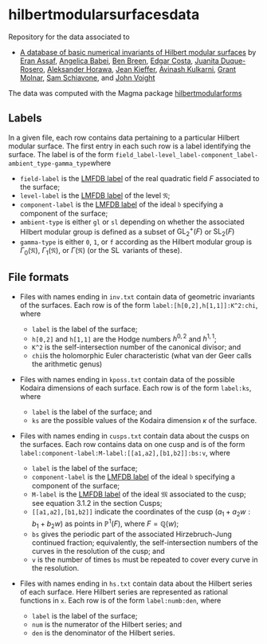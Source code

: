 # hilbertmodularsurfacesdata


Repository for the data associated to

- [A database of basic numerical invariants of Hilbert modular surfaces](https://arxiv.org/abs/2301.10302) by
[Eran Assaf](https://math.dartmouth.edu/~eassaf/),
[Angelica Babei](https://angelicababei.com/),
[Ben Breen](http://www.benbreenmath.com/),
[Edgar Costa](https://edgarcosta.org),
[Juanita Duque-Rosero](https://math.dartmouth.edu/~jduque/),
[Aleksander Horawa](https://people.maths.ox.ac.uk/horawa/),
[Jean Kieffer](https://scholar.harvard.edu/kieffer),
[Avinash Kulkarni](https://math.dartmouth.edu/~akulkarn/),
[Grant Molnar](https://www.grantmolnar.com/),
[Sam Schiavone](https://math.mit.edu/~sschiavo/), and
[John Voight](http://www.math.dartmouth.edu/~jvoight/)

The data was computed with the Magma package [hilbertmodularforms](https://github.com/edgarcosta/hilbertmodularforms/)

## Labels

In a given file, each row contains data pertaining to a particular Hilbert modular surface. The first entry in each such row is a label identifying the surface. The label is of the form `field_label-level_label-component_label-ambient_type-gamma_type`where
* `field-label` is the [LMFDB label](https://www.lmfdb.org/knowledge/show/nf.label) of the real quadratic field $F$ associated to the surface;
* `level-label` is the [LMFDB label](https://www.lmfdb.org/knowledge/show/nf.ideal_labels) of the level $\mathfrak{N}$;
*  `component-label` is the [LMFDB label](https://www.lmfdb.org/knowledge/show/nf.ideal_labels) of the ideal $\mathfrak{b}$ specifying a component of the surface;
* `ambient-type` is either `gl` or `sl` depending on whether the associated Hilbert modular group is defined as a subset of $\operatorname{GL}_2^+(F)$ or $\operatorname{SL}_2(F)$
* `gamma-type` is either `0`, `1`, or `f` according as the Hilbert modular group is $\Gamma_0(\mathfrak{N})$, $\Gamma_1(\mathfrak{N})$, or $\Gamma(\mathfrak{N})$ (or the $\operatorname{SL}$ variants of these).

## File formats

* Files with names ending in `inv.txt` contain data of geometric invariants of the surfaces. Each row is of the form `label:[h[0,2],h[1,1]]:K^2:chi`, where
  * `label` is the label of the surface;
  * `h[0,2]` and `h[1,1]` are the Hodge numbers $h^{0,2}$ and $h^{1,1}$;
  * `K^2` is the self-intersection number of the canonical divisor; and
  * `chi`is the holomorphic Euler characteristic (what van der Geer calls the arithmetic genus)

* Files with names ending in `kposs.txt` contain data of the possible Kodaira dimensions of each surface. Each row is of the form `label:ks`, where
  * `label` is the label of the surface; and
  * `ks` are the possible values of the Kodaira dimension $\kappa$ of the surface.

* Files with names ending in `cusps.txt` contain data about the cusps on the surfaces. Each row contains data on one cusp and is of the form `label:component-label:M-label:[[a1,a2],[b1,b2]]:bs:v`, where
  * `label` is the label of the surface;
  * `component-label` is the [LMFDB label](https://www.lmfdb.org/knowledge/show/nf.ideal_labels) of the ideal $\mathfrak{b}$ specifying a component of the surface;
  * `M-label` is the [LMFDB label](https://www.lmfdb.org/knowledge/show/nf.ideal_labels) of the ideal $\mathfrak{M}$ associated to the cusp; see equation 3.1.2 in the section Cusps;
  * `[[a1,a2],[b1,b2]]` indicate the coordinates of the cusp $(a_1 + a_2 w : b_1 + b_2 w)$ as points in $\mathbb{P}^1(F)$, where $F = \mathbb{Q}(w)$;
  * `bs` gives the periodic part of the associated Hirzebruch-Jung continued fraction; equivalently, the self-intersection numbers of the curves in the resolution of the cusp; and
  * `v` is the number of times `bs` must be repeated to cover every curve in the resolution.

* Files with names ending in `hs.txt` contain data about the Hilbert series of each surface. Here Hilbert series are represented as rational functions in `x`. Each row is of the form `label:numb:den`, where
  * `label` is the label of the surface;
  * `num` is the numerator of the Hilbert series; and
  * `den` is the denominator of the Hilbert series.
